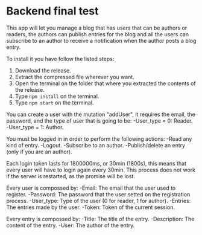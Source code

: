 # Backend final test

This app will let you manage a blog that has users that can be authors or readers, the authors can publish entries for the blog and all the users can subscribe to an author to receive a notification when the author posts a blog entry.

To install it you have follow the listed steps:

1. Download the release.
2. Extract the compressed file wherever you want.
3. Open the terminal on the folder that where you extracted the contents of the release.
4. Type `npm install` on the terminal.
5. Type `npm start` on the terminal.

<DOCUMENTATION>

You can create a user with the mutation "addUser", it requires the email, the password, and the type of user that is going to be:
	-User_type = 0: Reader.
	-User_type = 1: Author.

You must be logged in in order to perform the following actions:
	-Read any kind of entry.
	-Logout.
	-Subscribe to an author.
	-Publish/delete an entry (only if you are an author).

Each login token lasts for 1800000ms, or 30min (1800s), this means that every user will have to login again every 30min. This process does not work if the server is restarted, as the promise will be lost.

Every user is compossed by:
	-Email: The email that the user used to register.
	-Password: The password that the user setted on the registration process.
	-User_type: Type of the user (0 for reader, 1 for author).
	-Entries: The entries made by the user.
	-Token: Token of the current session.

Every entry is compossed by:
	-Title: The title of the entry.
	-Description: The content of the entry.
	-User: The author of the entry.


